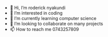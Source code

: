 - 👋 Hi, I’m roderick nyakundi
- 👀 I’m interested in coding
- 🌱 I’m currently learning computer science
- 💞️ I’m looking to collaborate on many projects
- 📫 How to reach me 0743257809

<!---
mkuu12/mkuu12 is a ✨ special ✨ repository because its `README.md` (this file) appears on your GitHub profile.
You can click the Preview link to take a look at your changes.
--->

